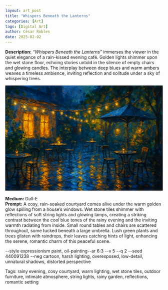 ```yaml
---
layout: art_post
title: "Whispers Beneath the Lanterns"
categories: [Art]
tags: [Digital Art]
author: César Robles
date: 2025-02-02
---
```

**Description:** *“Whispers Beneath the Lanterns”* immerses the viewer in the quiet elegance of a rain-kissed evening café. Golden lights shimmer upon the wet stone floor, echoing stories untold in the silence of empty chairs and glowing candles. The interplay between deep blues and warm ambers weaves a timeless ambience, inviting reflection and solitude under a sky of whispering trees.

![Whispers Beneath the Lanterns](/imag/digital_art/whispers_beneath_the_lanterns.jpg)

**Medium:** Dall-E\
**Prompt:** A cosy, rain-soaked courtyard comes alive under the warm golden glow spilling from a house’s windows. Wet stone tiles shimmer with reflections of soft string lights and glowing lamps, creating a striking contrast between the cool blue tones of the rainy evening and the inviting warmth radiating from inside. Small round tables and chairs are scattered throughout, some tucked beneath a large umbrella. Lush green plants and trees glisten with raindrops, their leaves catching hints of light, enhancing the serene, romantic charm of this peaceful scene.

--style expressionism paint, oil-painting--ar 6:3 --v 5 --q 2 --seed 440091238 --neg cartoon, harsh lighting, overexposed, low-detail, unnatural shadows, distorted perspective

Tags: rainy evening, cosy courtyard, warm lighting, wet stone tiles, outdoor furniture, intimate atmosphere, string lights, rainy garden, reflections, romantic setting